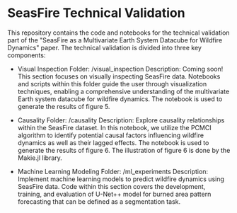 # SeasFire Technical Validation 

This repository contains the code and notebooks for the technical validation part of the "SeasFire as a Multivariate Earth System Datacube for Wildfire Dynamics" paper. The technical validation is divided into three key components:

- Visual Inspection
Folder: /visual_inspection
Description: Coming soon! This section focuses on visually inspecting SeasFire data. Notebooks and scripts within this folder guide the user through visualization techniques, enabling a comprehensive understanding of the multivariate Earth system datacube for wildfire dynamics. The notebook is used to generate the results of figure 5.

- Causality
Folder: /causality
Description: Explore causality relationships within the SeasFire dataset. In this notebook, we utilize the PCMCI algorithm  to identify potential causal factors influencing wildfire dynamics as well as their lagged effects. The notebook is used to generate the results of figure 6. The illustration of figure 6 is done by the Makie.jl library.

- Machine Learning Modeling
Folder: /ml_experiments
Description: Implement machine learning models to predict wildfire dynamics using SeasFire data. Code within this section covers the development, training, and evaluation of U-Net++ model for burned area pattern forecasting that can be defined as a segmentation task.
